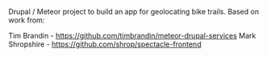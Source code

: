 Drupal / Meteor project to build an app for geolocating bike trails. Based on work from: 

Tim Brandin - https://github.com/timbrandin/meteor-drupal-services
Mark Shropshire - https://github.com/shrop/spectacle-frontend
